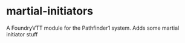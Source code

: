 # martial-initiators
A FoundryVTT module for the Pathfinder1 system. Adds some martial initiator stuff
